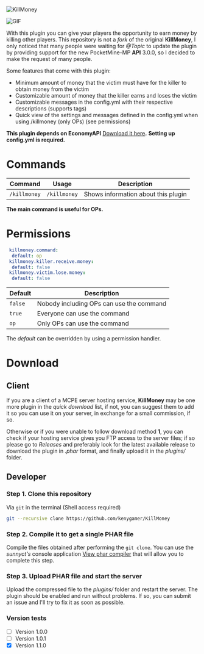 ![KillMoney](http://image.ibb.co/eNQEJQ/IMG_0048.png)

![GIF](http://www.gifmania.co.uk/Objects-Animated-Gifs/Animated-Money/Gold-Coins/Dolar-Symbol-Gold-Coin-80394.gif)

With this plugin you can give your players the opportunity to earn money by killing other players. This repository is not a *fork* of the original **KillMoney**, I only noticed that many people were waiting for *@Topic* to update the plugin by providing support for the new PocketMine-MP **API** 3.0.0, so I decided to make the request of many people.

Some features that come with this plugin:
- Minimum amount of money that the victim must have for the killer to obtain money from the victim
- Customizable amount of money that the killer earns and loses the victim
- Customizable messages in the config.yml with their respective descriptions (supports tags)
- Quick view of the settings and messages defined in the config.yml when using /killmoney (only OPs) (see permissions)

**This plugin depends on EconomyAPI** [Download it here](https://poggit.pmmp.io/p/EconomyAPI/5.7)**.**
**Setting up config.yml is required.**

# Commands

| Command  | Usage | Description |
| ------------- | ------------- | ------------- |
| `/killmoney`  | `/killmoney`  | Shows information about this plugin |

**The main command is useful for OPs.**

# Permissions

```yaml
 killmoney.command:
  default: op
 killmoney.killer.receive.money:
  default: false
 killmoney.victim.lose.money:
  default: false
  ```
  
  | Default | Description |
  | ------- | ----------- |
  | ```false``` | Nobody including OPs can use the command |
  | ``` true ``` | Everyone can use the command |
  | ``` op ``` | Only OPs can use the command |
  
  The *default* can be overridden by using a permission handler.
  
# Download

## Client

If you are a client of a MCPE server hosting service, **KillMoney** may be one more plugin in the *quick download* list, if not, you can suggest them to add it so you can use it on your server, in exchange for a small commission, if so.

Otherwise or if you were unable to follow download method **1**, you can check if your hosting service gives you FTP access to the server files; if so please go to *Releases* and preferably look for the latest available release to download the plugin in *.phar* format, and finally upload it in the *plugins/* folder.

## Developer

### Step 1. Clone this repository

Via ```git``` in the terminal (Shell access required)

```sh
git --recursive clone https://github.com/kenygamer/KillMoney
```

### Step 2. Compile it to get a single PHAR file

Compile the files obtained after performing the `git clone`. You can use the *sunnyct's* console application [View phar compiler](https://github.com/sunnyct/phar-compiler) that will allow you to complete this step.

### Step 3. Upload PHAR file and start the server

Upload the compressed file to the *plugins/* folder and restart the server. The plugin should be enabled and run without problems. If so, you can submit an issue and I'll try to fix it as soon as possible.

### Version tests
- [ ] Version 1.0.0
- [ ] Version 1.0.1
- [X] Version 1.1.0
